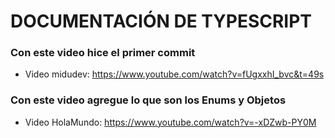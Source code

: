 # DOCUMENTACIÓN DE TYPESCRIPT

### Con este video hice el primer commit
- Video midudev: https://www.youtube.com/watch?v=fUgxxhI_bvc&t=49s

### Con este video agregue lo que son los Enums y Objetos
- Video HolaMundo: https://www.youtube.com/watch?v=-xDZwb-PY0M